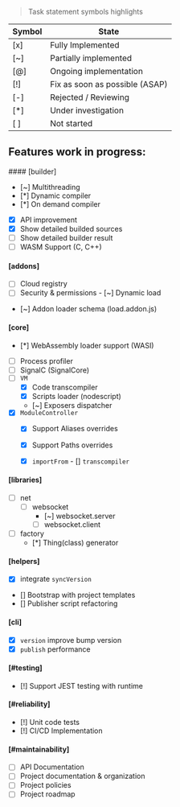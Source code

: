 > Task statement symbols highlights

| Symbol | State |
|--|--|
| [x] | Fully Implemented |
| [~] | Partially implemented |
| [@] | Ongoing implementation |
| [!] | Fix as soon as possible (ASAP) |
| [-] | Rejected / Reviewing |
| [*] | Under investigation |
| [ ] | Not started |

## Features work in progress:

#### [builder]
  - [~] Multithreading
  - [*] Dynamic compiler
  - [*] On demand compiler
  - [x] API improvement
  - [x] Show detailed builded sources
  - [ ] Show detailed builder result
  - [ ] WASM Support (C, C++)

#### [addons]
  - [ ] Cloud registry
  - [ ] Security & permissions
  - [~] Dynamic load
  - [~] Addon loader schema (load.addon.js)

#### [core]
  - [*] WebAssembly loader support (WASI)
  - [ ] Process profiler
  - [ ] SignalC (SignalCore)
  - [ ] `VM`
    - [x] Code transcompiler 
    - [x] Scripts loader (nodescript)
    - [~] Exposers dispatcher
  - [x] `ModuleController`
    - [x] Support Aliases overrides
    - [x] Support Paths overrides
    - [x] `importFrom`
  - [] `transcompiler`
    

#### [libraries]
  - [ ] net
    - [ ] websocket
      - [~] websocket.server
      - [ ] websocket.client
  
  - [ ] factory
    - [*] Thing(class) generator

#### [helpers]
  - [x] integrate `syncVersion`
  - [] Bootstrap with project templates
  - [] Publisher script refactoring

#### [cli]
  - [x] `version` improve bump version
  - [x] `publish` performance

#### [#testing]
  - [!] Support JEST testing with runtime
  
#### [#reliability]
  - [!] Unit code tests
  - [!] CI/CD Implementation
#### [#maintainability]
  - [ ] API Documentation
  - [ ] Project documentation & organization
  - [ ] Project policies
  - [ ] Project roadmap